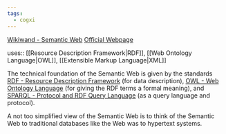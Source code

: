 ```yaml
---
tags:
  - cogxi
---
```

[Wikiwand - Semantic Web](https://www.wikiwand.com/en/Semantic_Web#Semantic_Web_solutions)
[Official Webpage](https://www.w3.org/2001/sw/)

uses:: [[Resource Description Framework|RDF]], [[Web Ontology Language|OWL]], [[Extensible Markup Language|XML]]

The technical foundation of the Semantic Web is given by the standards [RDF - Resource Description Framework](https://www.semantic-mediawiki.org/wiki/Special:MyLanguage/RDF "Special:MyLanguage/RDF") (for data description), [OWL - Web Ontology Language](https://www.semantic-mediawiki.org/wiki/Special:MyLanguage/OWL "Special:MyLanguage/OWL") (for giving the RDF terms a formal meaning), and [SPARQL - Protocol and RDF Query Language](https://www.semantic-mediawiki.org/wiki/Special:MyLanguage/SPARQL "Special:MyLanguage/SPARQL") (as a query language and protocol).

A not too simplified view of the Semantic Web is to think of the Semantic Web to traditional databases like the Web was to hypertext systems.